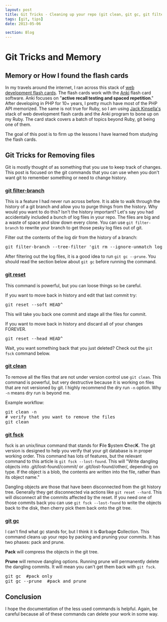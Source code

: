 ```yaml
---
layout: post
title: Git Tricks - Cleaning up your repo (git clean, git gc, git filter-branch)
tags: [git, tips]
date: 2013-05-06

section: Blog
---
```


# Git Tricks and Memory

## Memory or How I found the flash cards

In my travels around the internet, I ran across this stack of [web development flash cards](http://www.oxbridgenotes.co.uk/other/web_development_flashcards). The flash cards work with the [Anki](http://ankisrs.net/) flash card software.  Anki focuses on "__active recall testing and spaced repetition__."  After developing in PHP for 10+ years, I pretty much have most of the PHP API memorized. The same is not true for Ruby, so I am using [Jack Kinsella's](http://www.jackkinsella.ie/) stack of web development flash cards and the Anki program to bone up on my Ruby.  The card stack covers a batch of topics beyond Ruby, git being one of them.

The goal of this post is to firm up the lessons I have learned from studying the flash cards.

## Git Tricks for Removing files

Git is mostly thought of as something that you use to keep track of changes.  This post is focused on the git commands that you can use when you don't want git to remember something or need to change history.

### [git filter-branch](https://www.kernel.org/pub/software/scm/git/docs/git-filter-branch.html)

This is a feature I had never run across before.  It is able to walk through the history of a git branch and allow you to purge things from the history.  Why would you want to do this?   Isn't the history important?  Let's say you had accidentally included a bunch of log files in your repo.  The files are big and a waste of space and slow down every clone.  You can use `git filter-branch` to rewrite your branch to get those pesky log files out of git.

Filter out the contents of the log dir from the history of a branch:

<pre>
git filter-branch --tree-filter 'git rm --ignore-unmatch log/*.log' HEAD
</pre>

After filtering out the log files, it is a good idea to run `git gc --prune`.  You should read the section below about `git gc` before running the command.

### [git reset](https://www.kernel.org/pub/software/scm/git/docs/git-reset.html)

This command is powerful, but you can loose things so be careful.

If you want to move back in history and edit that last commit try:

<pre>
git reset --soft HEAD^
</pre>

This will take you back one commit and stage all the files for commit.

If you want to move back in history and discard all of your changes FOREVER.

<pre>
git reset --head HEAD^
</pre>

Wait, you want something back that you just deleted?  Check out the `git fsck` command below.

### [git clean](https://www.kernel.org/pub/software/scm/git/docs/git-clean.html)

To remove all the files that are not under version control use `git clean`.  This command is powerful, but very destructive because it is working on files that are not versioned by git.  I highly recommend the dry run `-n` option.  Why `-n` means dry run is beyond me.

Example workflow:

<pre>
git clean -n
# verify that you want to remove the files
git clean
</pre>

### [git fsck](https://www.kernel.org/pub/software/scm/git/docs/git-fsck.html)

fsck is an unix/linux command that stands for **F**ile **S**ystem **C**hec**K**.  The git version is designed to help you verify that your git database is in proper working order.  This command has lots of features, but the relevant command to this article is `git fsck --lost-found`.  This will "Write dangling objects into .git/lost-found/commit/ or .git/lost-found/other/, depending on type. If the object is a blob, the contents are written into the file, rather than its object name."

Dangling objects are those that have been disconnected from the git history tree.  Generally they get disconnected via actions like `git reset --hard`.  This will disconnect all the commits affected by the reset.  If you need one of those commits back you can use `git fsck --lost-found` to write the objects back to the disk, then cherry pick them back onto the git tree.

### [git gc](https://www.kernel.org/pub/software/scm/git/docs/git-gc.html)

I can't find what gc stands for, but I think it is **G**arbage **C**ollection.  This command cleans up your repo by packing and pruning your commits.  It has two phases: pack and prune.

**Pack** will compress the objects in the git tree.

**Prune** will remove dangling options.  Running prune will permanently delete the dangling commits.  It will mean you can't get them back with `git fsck`.

<pre>
git gc  #pack only
git gc --prune  #pack and prune
</pre>


## Conclusion

I hope the documentation of the less used commands is helpful.  Again, be careful because all of these commands can delete your work in some way.